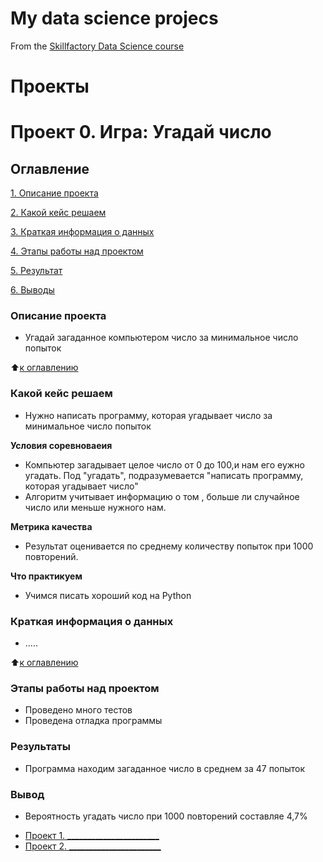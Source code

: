 # My data science projecs
From the [Skillfactory Data Science course](https://skillfactory.ru/data-scientist)

# Проекты

# Проект 0. Игра: Угадай число 
## Оглавление
[1. Описание проекта](https://github.com/natali12851285/IDE/tree/main/Project_0#описание-проекта)

[2. Какой кейс решаем](https://github.com/natali12851285/IDE/tree/main/Project_0#какой-кейс-решаем)

[3. Краткая информация о данных](https://github.com/natali12851285/IDE/tree/main/Project_0#краткая-информация-о-данных)

[4. Этапы работы над проектом](https://github.com/natali12851285/IDE/tree/main/Project_0#этапы-работы-над-проектом)

[5. Результат]()

[6. Выводы]()

### Описание проекта
- Угадай загаданное компьютером число за минимальное число попыток

:arrow_up:[к оглавлению]()
### Какой кейс решаем
- Нужно написать программу, которая угадывает число за минимальное число попыток

**Условия соревноваеия**
- Компьютер загадывает целое число от 0 до 100,и нам его еужно угадать. Под "угадать", подразумевается "написать программу, которая угадывает число"
- Алгоритм учитывает информацию о том , больше ли случайное число или меньше нужного нам.

**Метрика качества**
- Результат оценивается по среднему количеству попыток при 1000 повторений.

**Что практикуем**
- Учимся писать хороший код на Python

### Краткая информация о данных
- .....

:arrow_up:[к оглавлению]()

### Этапы работы над проектом
- Проведено много тестов 
- Проведена отладка программы

### Результаты
- Программа находим загаданное число в среднем за 47 попыток

### Вывод
- Вероятность угадать число при 1000 повторений составляе 4,7%



* [Проект 1. _______________________](______)
* [Проект 2. _______________________](______)
